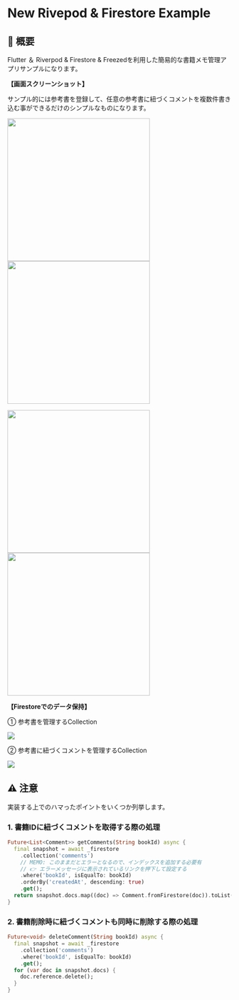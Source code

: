 # New Rivepod & Firestore Example

## 📄 概要

Flutter ＆ Riverpod & Firestore & Freezedを利用した簡易的な書籍メモ管理アプリサンプルになります。

__【画面スクリーンショット】__

サンプル的には参考書を登録して、任意の参考書に紐づくコメントを複数件書き込む事ができるだけのシンプルなものになります。

<img src="./images/example_capture1.png" width="320"> <img src="./images/example_capture2.png" width="320">

<img src="./images/example_capture3.png" width="320"> <img src="./images/example_capture4.png" width="320">

__【Firestoreでのデータ保持】__

① 参考書を管理するCollection

<img src="./images/firestore_database1.png"> 

② 参考書に紐づくコメントを管理するCollection

<img src="./images/firestore_database2.png">

## ⚠️ 注意

実装する上でのハマったポイントをいくつか列挙します。

### 1. 書籍IDに紐づくコメントを取得する際の処理

```dart
Future<List<Comment>> getComments(String bookId) async {
  final snapshot = await _firestore
    .collection('comments')
    // MEMO: このままだとエラーとなるので、インデックスを追加する必要有
    // 👉 エラーメッセージに表示されているリンクを押下して設定する
    .where('bookId', isEqualTo: bookId)
    .orderBy('createdAt', descending: true)
    .get();
  return snapshot.docs.map((doc) => Comment.fromFirestore(doc)).toList();
}
```

### 2. 書籍削除時に紐づくコメントも同時に削除する際の処理

```dart
Future<void> deleteComment(String bookId) async {
  final snapshot = await _firestore
    .collection('comments')
    .where('bookId', isEqualTo: bookId)
    .get();
  for (var doc in snapshot.docs) {
    doc.reference.delete();
  }
}
```
